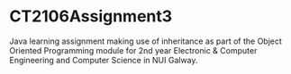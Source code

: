 # CT2106Assignment3

Java learning assignment making use of inheritance as part of the Object Oriented Programming module
for 2nd year Electronic & Computer Engineering and Computer Science in NUI Galway.
